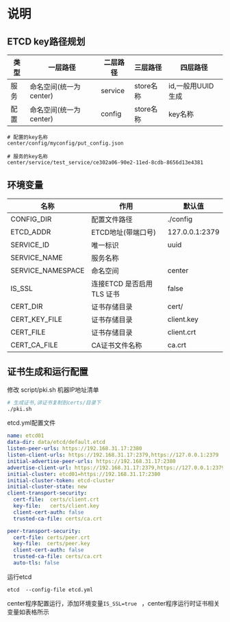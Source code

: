 # 说明
## ETCD key路径规划
| 类型     | 一层路径  | 二层路径 | 三层路径 | 四层路径         |
| -------- | --------- | -------- | -------- |--------------|
| 服务 | 命名空间(统一为center) | service | store名称 | id,一般用UUID生成 | 
| 配置 | 命名空间(统一为center) | config |  store名称 | key名称        |

```
# 配置的key名称
center/config/myconfig/put_config.json	

# 服务的key名称
center/service/test_service/ce302a06-90e2-11ed-8cdb-8656d13e4381
```

## 环境变量
| 名称                | 作用           | 默认值            |
|-------------------|--------------|----------------|
| CONFIG_DIR        | 配置文件路径       | ./config       |
| ETCD_ADDR         | ETCD地址(带端口号) |127.0.0.1:2379|
| SERVICE_ID        | 唯一标识         | uuid           |
| SERVICE_NAME      | 服务名称       |                |
| SERVICE_NAMESPACE | 命名空间         | center         |
| IS_SSL             | 连接ETCD 是否启用TLS 证书 | false      |
| CERT_DIR           | 证书存储目录          | cert/      |
| CERT_KEY_FILE      | 证书存储目录          | client.key |
| CERT_FILE          | 证书存储目录          | client.crt |
| CERT_CA_FILE       | CA证书文件名称        | ca.crt     |


## 证书生成和运行配置
修改 script/pki.sh  机器IP地址清单
```bash 
# 生成证书,讲证书复制到certs/目录下
./pki.sh
```

etcd.yml配置文件
```yaml
name: etcd01
data-dir: data/etcd/default.etcd
listen-peer-urls: https://192.168.31.17:2380
listen-client-urls: https://192.168.31.17:2379,https://127.0.0.1:2379
initial-advertise-peer-urls: https://192.168.31.17:2380
advertise-client-url: https://192.168.31.17:2379,https://127.0.0.1:2379
initial-cluster: etcd01=https://192.168.31.17:2380
initial-cluster-token: etcd-cluster
initial-cluster-state: new
client-transport-security: 
  cert-file:  certs/client.crt
  key-file:   certs/client.key
  client-cert-auth: false
  trusted-ca-file: certs/ca.crt

peer-transport-security:
  cert-file: certs/peer.crt
  key-file:  certs/peer.key
  client-cert-auth: false
  trusted-ca-file: certs/ca.crt
  auto-tls: false
```

运行etcd
```
etcd  --config-file etcd.yml
```

center程序配置运行，添加环境变量```IS_SSL=true ``` ，center程序运行时证书相关变量如表格所示

